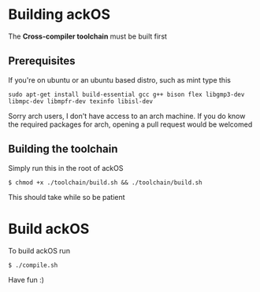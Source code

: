 # Building ackOS

The **Cross-compiler toolchain** must be built first

## Prerequisites
If you're on ubuntu or an ubuntu based distro, such as mint type this
```
sudo apt-get install build-essential gcc g++ bison flex libgmp3-dev libmpc-dev libmpfr-dev texinfo libisl-dev
```
Sorry arch users, I don't have access to an arch machine. If you do know the required packages for arch, opening a pull request would be welcomed

## Building the toolchain
Simply run this in the root of ackOS
```
$ chmod +x ./toolchain/build.sh && ./toolchain/build.sh
```
This should take while so be patient

# Build ackOS
To build ackOS run
```
$ ./compile.sh
```

Have fun :)